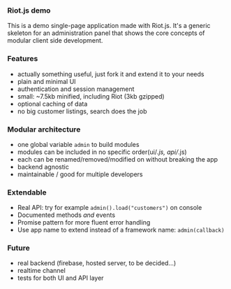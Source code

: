 
### Riot.js demo

This is a demo single-page application made with Riot.js. It's a generic skeleton for an administration panel that shows the core concepts of modular client side development.

### Features
- actually something useful, just fork it and extend it to your needs
- plain and minimal UI
- authentication and session management
- small: ~7.5kb minified, including Riot (3kb gzipped)
- optional caching of data
- no big customer listings, search does the job


### Modular architecture
- one global variable `admin` to build modules
- modules can be included in no specific order(ui/*.js, api/*.js)
- each can be renamed/removed/modified on without breaking the app
- backend agnostic
- maintainable / good for multiple developers


### Extendable
- Real API: try for example `admin().load("customers")` on console
- Documented methods *and* events
- Promise pattern for more fluent error handling
- Use app name to extend instead of a framework name: `admin(callback)`


### Future
- real backend (firebase, hosted server, to be decided...)
- realtime channel
- tests for both UI and API layer